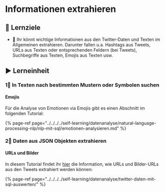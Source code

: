 # Informationen extrahieren

## 🎯 Lernziele

* 🎯 Ihr könnt wichtige Informationen aus den Twitter-Daten und Texten im Allgemeinen extrahieren. Darunter fallen u.a. Hashtags aus Tweets, URLs aus Texten oder entsprechenden Feldern \(bei Tweets\), Suchbegriffe aus Texten, Emojis aus Texten usw.

## ▶ Lerneinheit

### 1⃣ In Texten nach bestimmten Mustern oder Symbolen suchen

#### Emojis

Für die Analyse von Emotionen via Emojis gibt es einen Abschnitt im folgenden Tutorial:

{% page-ref page="../../../../self-learning/datenanalyse/natural-language-processing-nlp/nlp-mit-sql/emotionen-analysieren.md" %}

### 2⃣ Daten aus JSON Objekten extrahieren

#### URLs und Bilder

In diesem Tutorial findet ihr [hier](../../../../self-learning/datenanalyse/twitter-daten-mit-sql-auswerten/#extrahieren-von-urls-oder-foto-urls) die Information, wie URLs und Bilder-URLs aus den Tweets extrahiert werden können:

{% page-ref page="../../../../self-learning/datenanalyse/twitter-daten-mit-sql-auswerten/" %}

